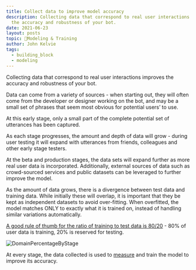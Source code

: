 ```yaml
---
title: Collect data to improve model accuracy
description: Collecting data that correspond to real user interactions improve
  the accuracy and robustness of your bot.
date: 2021-06-23
layout: posts
topic: 🚂Modeling & Training
author: John Kelvie
tags:
  - building_block
  - modeling
---
```

Collecting data that correspond to real user interactions improves the accuracy and robustness of your bot. 

Data can come from a variety of sources - when starting out, they will often come from the developer or designer working on the bot, and may be a small set of phrases that seem most obvious for potential users’ to use.

At this early stage, only a small part of the complete potential set of utterances has been captured.

As each stage progresses, the amount and depth of data will grow - during user testing it will expand with utterances from friends, colleagues and other early stage testers.

At the beta and production stages, the data sets will expand further as more real user data is incorporated. Additionally, external sources of data such as crowd-sourced services and public datasets can be leveraged to further improve the model.

As the amount of data grows, there is a divergence between test data and training data. While initially these will overlap, it is important that they be kept as independent datasets to avoid over-fitting. When overfitted, the model matches ONLY to exactly what it is trained on, instead of handling similar variations automatically. 

[A good rule of thumb for the ratio of training to test data is 80/20](https://stackoverflow.com/questions/13610074/is-there-a-rule-of-thumb-for-how-to-divide-a-dataset-into-training-and-validatio) - 80% of user data is training, 20% is reserved for testing.

![DomainPercentageByStage](/static/img/domain-percentage-by-stage.png)

At every stage, the data collected is used to [measure](/guide/building-blocks/modeling/measuring-accuracy.md) and train the model to improve its accuracy.